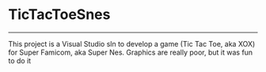 # TicTacToeSnes

---

This project is a Visual Studio sln to develop a game (Tic Tac Toe, aka XOX) for Super Famicom, aka Super Nes.
Graphics are really poor, but it was fun to do it
